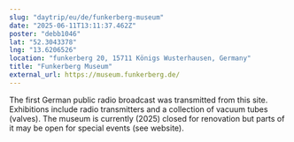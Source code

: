 ```yaml
---
slug: "daytrip/eu/de/funkerberg-museum"
date: "2025-06-11T13:11:37.462Z"
poster: "debb1046"
lat: "52.3043378"
lng: "13.6206526"
location: "funkerberg 20, 15711 Königs Wusterhausen, Germany"
title: "Funkerberg Museum"
external_url: https://museum.funkerberg.de/
---
```

The first German public radio broadcast was transmitted from this site. Exhibitions include radio transmitters and a collection of vacuum tubes (valves). The museum is currently (2025) closed for renovation but parts of it may be open for special events (see website).